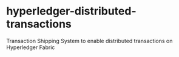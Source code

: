 # hyperledger-distributed-transactions
Transaction Shipping System to enable distributed transactions on Hyperledger Fabric
